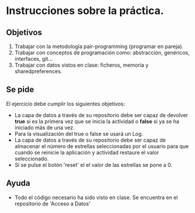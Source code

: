 # Instrucciones sobre la práctica.

## Objetivos

1. Trabajar con la metodología pair-programming (programar en pareja).
2. Trabajar con conceptos de programación como: abstracción, genéricos, interfaces, git...
3. Trabajar con datos vistos en clase: ficheros, memoria y sharedpreferences.

## Se pide

El ejercicio debe cumplir los siguientes objetivos:

- La capa de datos a través de su repositorio debe ser capaz de devolver **true**
  si es la primera vez que se inicia la actividad o **false** si ya se ha iniciado más de una vez.
- Para la visualización del true o false se usará un Log.
- La capa de datos a través de su repositorio debe ser capaz de almacenar el número de estrellas
  seleccionadas por el usuario para que cuando se reinicie la aplicación y actividad 
  restaure el valor seleccionado.
- Si se pulse el botón 'reset' el el valor de las estrellas se pone a 0.

## Ayuda

- Todo el código necesario ha sido visto en clase. Se encuentra en el repositorio de 'Acceso a
  Datos'